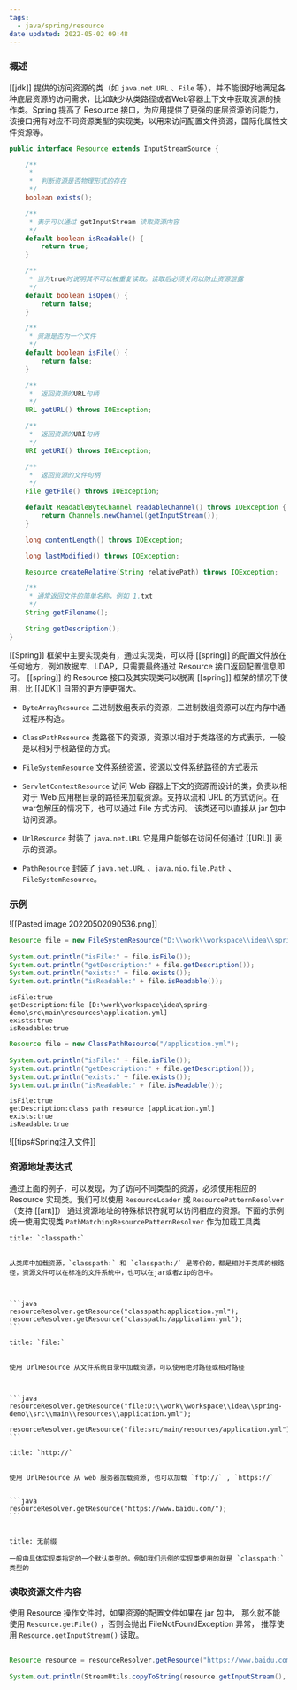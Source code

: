 ```yaml
---
tags:
  - java/spring/resource
date updated: 2022-05-02 09:48
---
```


### 概述

[[jdk]] 提供的访问资源的类（如 `java.net.URL` 、`File` 等），并不能很好地满足各种底层资源的访问需求，比如缺少从类路径或者Web容器上下文中获取资源的操作类。Spring 提高了 Resource 接口，为应用提供了更强的底层资源访问能力，该接口拥有对应不同资源类型的实现类，以用来访问配置文件资源，国际化属性文件资源等。

```java
public interface Resource extends InputStreamSource {

    /**
     *
     *  判断资源是否物理形式的存在
     */
    boolean exists();

    /**
     * 表示可以通过 getInputStream 读取资源内容
     */
    default boolean isReadable() {
        return true;
    }

    /**
     * 当为true时说明其不可以被重复读取。读取后必须关闭以防止资源泄露
     */
    default boolean isOpen() {
        return false;
    }

    /**
     * 资源是否为一个文件
     */
    default boolean isFile() {
        return false;
    }

    /**
     *  返回资源的URL句柄
     */
    URL getURL() throws IOException;

    /**
     *  返回资源的URI句柄
     */
    URI getURI() throws IOException;

    /**
     *  返回资源的文件句柄
     */
    File getFile() throws IOException;

    default ReadableByteChannel readableChannel() throws IOException {
        return Channels.newChannel(getInputStream());
    }

    long contentLength() throws IOException;

    long lastModified() throws IOException;

    Resource createRelative(String relativePath) throws IOException;

    /**
     * 通常返回文件的简单名称，例如 1.txt
     */
    String getFilename();

    String getDescription();
}
```

[[Spring]] 框架中主要实现类有，通过实现类，可以将 [[spring]] 的配置文件放在任何地方，例如数据库、LDAP，只需要最终通过 Resource 接口返回配置信息即可。 [[spring]] 的 Resource 接口及其实现类可以脱离 [[spring]] 框架的情况下使用，比 [[JDK]] 自带的更方便更强大。

- `ByteArrayResource` 二进制数组表示的资源，二进制数组资源可以在内存中通过程序构造。

- `ClassPathResource` 类路径下的资源，资源以相对于类路径的方式表示，一般是以相对于根路径的方式。

- `FileSystemResource`  文件系统资源，资源以文件系统路径的方式表示

- `ServletContextResource` 访问 Web 容器上下文的资源而设计的类，负责以相对于 Web 应用根目录的路径来加载资源。支持以流和 URL 的方式访问。在war包解压的情况下，也可以通过 File 方式访问。 该类还可以直接从 jar 包中访问资源。

- `UrlResource`  封装了 `java.net.URL` 它是用户能够在访问任何通过 [[URL]] 表示的资源。

- `PathResource`  封装了 `java.net.URL`  、`java.nio.file.Path` 、`FileSystemResource`。

### 示例

![[Pasted image 20220502090536.png]]

```java
Resource file = new FileSystemResource("D:\\work\\workspace\\idea\\spring-demo\\src\\main\\resources\\application.yml");  
  
System.out.println("isFile:" + file.isFile());  
System.out.println("getDescription:" + file.getDescription());  
System.out.println("exists:" + file.exists());  
System.out.println("isReadable:" + file.isReadable());  

```

```log
isFile:true
getDescription:file [D:\work\workspace\idea\spring-demo\src\main\resources\application.yml]
exists:true
isReadable:true

```

```java
Resource file = new ClassPathResource("/application.yml");  
  
System.out.println("isFile:" + file.isFile());  
System.out.println("getDescription:" + file.getDescription());  
System.out.println("exists:" + file.exists());  
System.out.println("isReadable:" + file.isReadable());  

```

```log
isFile:true
getDescription:class path resource [application.yml]
exists:true
isReadable:true
```

![[tips#Spring注入文件]]

### 资源地址表达式

通过上面的例子，可以发现，为了访问不同类型的资源，必须使用相应的 Resource 实现类。我们可以使用 `ResourceLoader` 或 `ResourcePatternResolver`（支持 [[ant]]）  通过资源地址的特殊标识符就可以访问相应的资源。下面的示例统一使用实现类 `PathMatchingResourcePatternResolver` 作为加载工具类

````ad-info
title: `classpath:`


从类库中加载资源，`classpath:` 和 `classpath:/` 是等价的，都是相对于类库的根路径，资源文件可以在标准的文件系统中，也可以在jar或者zip的包中。



```java
resourceResolver.getResource("classpath:application.yml");
resourceResolver.getResource("classpath:/application.yml");
```

````

````ad-info
title: `file:`


使用 UrlResource 从文件系统目录中加载资源，可以使用绝对路径或相对路径



```java
resourceResolver.getResource("file:D:\\work\\workspace\\idea\\spring-demo\\src\\main\\resources\\application.yml");

resourceResolver.getResource("file:src/main/resources/application.yml");
```

````


````ad-info
title: `http://`


使用 UrlResource 从 web 服务器加载资源, 也可以加载 `ftp://` , `https://`


```java
resourceResolver.getResource("https://www.baidu.com/");
```


````

```ad-info
title: 无前缀

一般由具体实现类指定的一个默认类型的。例如我们示例的实现类使用的就是 `classpath:` 类型的

```


### 读取资源文件内容


使用 Resource 操作文件时，如果资源的配置文件如果在 jar 包中， 那么就不能使用 `Resource.getFile()` ，否则会抛出 FileNotFoundException 异常， 推荐使用 `Resource.getInputStream()` 读取。

```java
  
Resource resource = resourceResolver.getResource("https://www.baidu.com/");  
  
System.out.println(StreamUtils.copyToString(resource.getInputStream(), StandardCharsets.UTF_8));
```